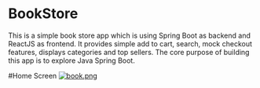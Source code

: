 # BookStore
This is a simple book store app which is using Spring Boot as backend and ReactJS as frontend.
It provides simple add to cart, search, mock checkout features, displays categories and top sellers.
The core purpose of building this app is to explore Java Spring Boot.

#Home Screen
[![book.png](https://s9.postimg.org/p7ninnrof/book.png)](https://postimg.org/image/exl3of1sr/)
